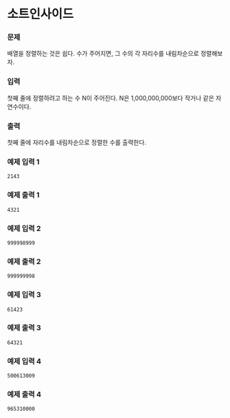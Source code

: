 # 소트인사이드
### 문제 

배열을 정렬하는 것은 쉽다. 수가 주어지면, 그 수의 각 자리수를 내림차순으로 정렬해보자.


### 입력

첫째 줄에 정렬하려고 하는 수 N이 주어진다. N은 1,000,000,000보다 작거나 같은 자연수이다.

### 출력

첫째 줄에 자리수를 내림차순으로 정렬한 수를 출력한다.

### 예제 입력 1

~~~
2143
~~~

### 예제 출력 1

~~~
4321
~~~

### 예제 입력 2

~~~
999998999
~~~

### 예제 출력 2

~~~
999999998
~~~

### 예제 입력 3

~~~
61423
~~~

### 예제 출력 3

~~~
64321
~~~

### 예제 입력 4

~~~
500613009
~~~

### 예제 출력 4

~~~
965310000
~~~


